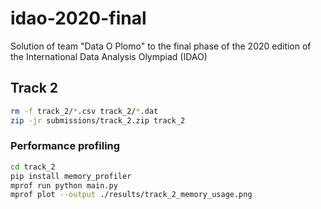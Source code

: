 # idao-2020-final
Solution of team "Data O Plomo" to the final phase of the 2020 edition of the International Data Analysis Olympiad (IDAO)

## Track 2

```sh
rm -f track_2/*.csv track_2/*.dat
zip -jr submissions/track_2.zip track_2
```

### Performance profiling

```sh
cd track_2
pip install memory_profiler
mprof run python main.py
mprof plot --output ./results/track_2_memory_usage.png
```
